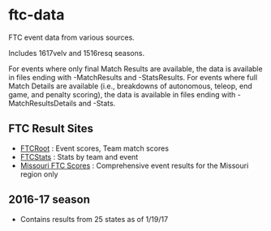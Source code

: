 # ftc-data

FTC event data from various sources.

Includes 1617velv and 1516resq seasons.

For events where only final Match Results are available, the data is available in files ending with -MatchResults and -StatsResults.
For events where full Match Details are available (i.e., breakdowns of autonomous, teleop, end game, and penalty scoring), the data is available in files ending with -MatchResultsDetails and -Stats.


## FTC Result Sites

- [FTCRoot](http://www.ftcroot.com) :
    Event scores, Team match scores
- [FTCStats](http://ftcstats.org/) :
    Stats by team and event
- [Missouri FTC Scores](http://moftcscores.net/) :
    Comprehensive event results for the Missouri region only

## 2016-17 season

- Contains results from 25 states as of 1/19/17
